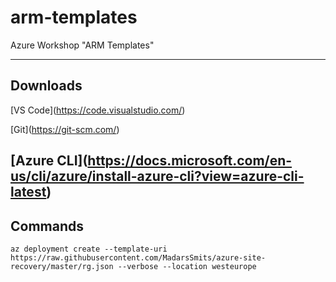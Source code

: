 # arm-templates
Azure Workshop "ARM Templates"

---------------
Downloads
---------------
\[VS Code](https://code.visualstudio.com/)

\[Git](https://git-scm.com/)

\[Azure CLI](https://docs.microsoft.com/en-us/cli/azure/install-azure-cli?view=azure-cli-latest)
---------------
Commands
---------------
```
az deployment create --template-uri https://raw.githubusercontent.com/MadarsSmits/azure-site-recovery/master/rg.json --verbose --location westeurope
```